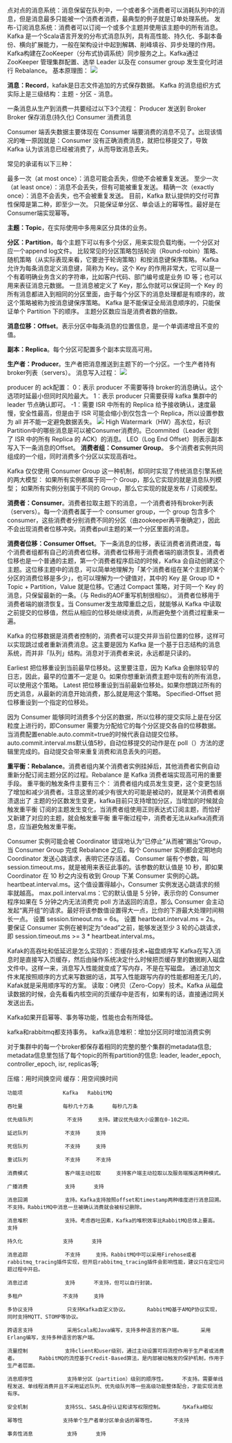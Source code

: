 点对点的消息系统：消息保留在队列中，一个或者多个消费者可以消耗队列中的消息，但是消息最多只能被一个消费者消费，最典型的例子就是订单处理系统。
发布-订阅消息系统：消费者可以订阅一个或多个主题并使用该主题中的所有消息。
Kafka 是一个Scala语言开发的分布式消息队列，具有高性能、持久化、多副本备份、横向扩展能力，一般在架构设计中起到解耦、削峰填谷、异步处理的作用。
Kafka构建在ZooKeeper（分布式协调系统）同步服务之上。Kafka通过 ZooKeeper 管理集群配置、选举 Leader 以及在 consumer group 发生变化时进行 Rebalance。
基本原理图：
![](../images/kafka基本原理.jpg)



**消息：Record**，kafak是日志文件追加的方式保存数据。
Kafka 的消息组织方式实际上是三级结构：主题 - 分区 - 消息。

一条消息从生产到消费一共要经过以下3个流程：
Producer 发送到 Broker
Broker 保存消息(持久化)
Consumer 消费消息

Consumer 端丢失数据主要体现在 Consumer 端要消费的消息不见了。出现该情况的唯一原因就是：Consumer 没有正确消费消息，就把位移提交了，导致 Kafka 认为该消息已经被消费了，从而导致消息丢失。

常见的承诺有以下三种：

最多一次（at most once）：消息可能会丢失，但绝不会被重复发送。
至少一次（at least once）：消息不会丢失，但有可能被重复发送。
精确一次（exactly once）：消息不会丢失，也不会被重复发送。
目前，Kafka 默认提供的交付可靠性保障是第二种，即至少一次。
只能保证单分区、单会话上的幂等性。最好是在Consumer端实现幂等。

**主题：Topic**，在实际使用中多用来区分具体的业务。

**分区：Partition**，每个主题下可以有多个分区，用来实现负载均衡。一个分区对应一个append log文件。
比较常见的分区策略包括轮询（Round-robin）策略、随机策略（从实际表现来看，它要逊于轮询策略）和按消息键保序策略。
Kafka 允许为每条消息定义消息键，简称为 Key。这个 Key 的作用非常大，它可以是一个有着明确业务含义的字符串，比如客户代码、部门编号或是业务 ID 等；也可以用来表征消息元数据。
一旦消息被定义了 Key，那么你就可以保证同一个 Key 的所有消息都进入到相同的分区里面，由于每个分区下的消息处理都是有顺序的，故这个策略被称为按消息键保序策略。
Kafka 是不能保证全局消息顺序的，只能保证单个 Partition 下的顺序。
主题分区数应当是消费者数的倍数。

**消息位移：Offset**。表示分区中每条消息的位置信息，是一个单调递增且不变的值。

**副本：Replica**。每个分区可配置多个副本实现高可用。

**生产者：Producer**。生产者把消息推送到主题下的一个分区。一个生产者持有broker列表（servers）。
消息写入过程：
![](../images/消息写入过程.png)

producer 的 ack配置：
0：表示 producer 不需要等待 broker的消息确认。这个选项时延最小但同时风险最大。
1：表示 producer 只需要获得 kafka 集群中的 leader 节点确认即可。
-1：需要 ISR 中所有的 Replica 给予接收确认，速度最慢，安全性最高，但是由于 ISR 可能会缩小到仅包含一个 Replica，所以设置参数为 all 并不能一定避免数据丢失。
![](../images/HW.jpeg)
High Watermark（HW）高水位，标识Partition中的哪些消息是可以被Consumer消费的。已commited（Leader 收到了 ISR 中的所有 Replica 的 ACK）的消息。
LEO（Log End Offset）则表示副本写入下一条消息的Offset。
**消费者组：Consumer Group**。
多个消费者实例共同组成的一个组，同时消费多个分区以实现高吞吐。

Kafka 仅仅使用 Consumer Group 这一种机制，却同时实现了传统消息引擎系统的两大模型：
如果所有实例都属于同一个 Group，那么它实现的就是消息队列模型；
如果所有实例分别属于不同的 Group，那么它实现的就是发布 / 订阅模型。

**消费者：Consumer**。消费者拉取主题下的消息，一个消费者持有broker列表（servers）。每一个消费者属于一个 consumer group，一个 group 包含多个 consumer，这些消费者分别消费不同的分区（由zookeeper再平衡确定），因此不会出现消费者位移冲突。消费者pull主题的某一个分区里面的消息。

**消费者位移：Consumer Offset**。下一条消息的位移，表征消费者消费进度，每个消费者组都有自己的消费者位移。消费者位移用于消费者端的崩溃恢复。消费者位移也是一个普通的主题，第一个消费者程序启动的时候，Kafka 会自动创建这个主题。这位移主题中的消息，可以简单地理解为「某个消费者组在某个主题的某个分区的消费位移是多少」，也可以理解为一个键值对，其中的 Key 是 Group ID + Topic + Partition，Value 就是位移。它通过 Compact 策略，对于同一个 Key 的消息，只保留最新的一条。（与 Redis的AOF重写机制很相似）。
消费者位移用于消费者端的崩溃恢复。当 Consumer发生故障重启之后，就能够从 Kafka 中读取之前提交的位移值，然后从相应的位移处继续消费，从而避免整个消费过程重来一遍。

Kafka 的位移数据是消费者控制的，消费者可以提交并非当前位置的位移，这样可以实现跳过或者重新消费消息。这主要是因为 Kafka 是一个基于日志结构的消息系统，而并非「队列」结构。消息对于消费者来说，永远都是只读的。

Earliest
把位移重设到当前最早位移处。这里要注意，因为 Kafka 会删除较早的日志，因此，最早的位置不一定是 0。如果你想重新消费主题中现有的所有消息，可以使用这个策略。
Latest
把位移重设到当前最新位移处。如果你想跳过所有的历史消息，从最新的消息开始消费，那么就是用这个策略。
Specified-Offset
把位移重设到一个指定的位移处。

因为 Consumer 能够同时消费多个分区的数据，所以位移的提交实际上是在分区粒度上进行的，即Consumer 需要为分配给它的每个分区提交各自的位移数据。
当消费配置enable.auto.commit=true的时候代表自动提交位移。
auto.commit.interval.ms默认值5秒，自动位移提交的动作是在 poll（）方法的逻辑里完成的。自动提交会带来重复消费和消息丢失的问题。



**重平衡：Rebalance**。消费者组内某个消费者实例挂掉后，其他消费者实例自动重新分配订阅主题分区的过程。Rebalance 是 Kafka 消费者端实现高可用的重要手段。
重平衡的触发条件主要有三个：
消费者组内成员发生变更，这个变更包括了增加和减少消费者。注意这里的减少有很大的可能是被动的，就是某个消费者崩溃退出了
主题的分区数发生变更，kafka目前只支持增加分区，当增加的时候就会触发重平衡
订阅的主题发生变化，当消费者组使用正则表达式订阅主题，而恰好又新建了对应的主题，就会触发重平衡
重平衡过程中，消费者无法从kafka消费消息，应当避免触发重平衡。

Consumer 实例可能会被 Coordinator 错误地认为“已停止”从而被“踢出”Group，当 Consumer Group 完成 Rebalance 之后，每个 Consumer 实例都会定期地向 Coordinator 发送心跳请求，表明它还存活着。
Consumer 端有个参数，叫 session.timeout.ms，就是被用来表征此事的。该参数的默认值是 10 秒，即如果 Coordinator 在 10 秒之内没有收到 Group 下某 Consumer 实例的心跳。
heartbeat.interval.ms。这个值设置得越小，Consumer 实例发送心跳请求的频率就越高。
max.poll.interval.ms：它的默认值是 5 分钟，表示你的 Consumer 程序如果在 5 分钟之内无法消费完 poll 方法返回的消息，那么 Consumer 会主动发起“离开组”的请求。最好将该参数值设置得大一点，比你的下游最大处理时间稍长一点。
设置 session.timeout.ms = 6s。
设置 heartbeat.interval.ms = 2s。
要保证 Consumer 实例在被判定为“dead”之前，能够发送至少 3 轮的心跳请求，即 session.timeout.ms >= 3 * heartbeat.interval.ms。



Kafak的高吞吐和低延迟是怎么实现的：页缓存技术+磁盘顺序写
Kafka在写入消息时是直接写入页缓存，然后由操作系统决定什么时候把页缓存里的数据刷入磁盘文件中。这样一来，消息写入性能就变成了写内存，不是在写磁盘。
通过追加文件末尾按照顺序的方式来写数据的话，其写入性能跟写内存的性能都相差无几的，Kafak就是采用顺序写的方案。
读取：0拷贝（Zero-Copy）技术。Kafka 从磁盘读数据的时候，会先看看内核空间的页缓存中是否有，如果有的话，直接通过网关发送出去。

Kafka如果开启幂等、事务等功能，性能也会有所降低。

kafka和rabbitmq都支持事务。
kafka消息堆积：增加分区同时增加消费实例

对于集群中的每一个broker都保存着相同的完整的整个集群的metadata信息;
metadata信息里包括了每个topic的所有partition的信息: leader, leader_epoch, controller_epoch, isr, replicas等;

压缩：用时间换空间
缓存：用空间换时间

	功能项				Kafka	RabbitMQ

	吞吐量				每秒几十万条		每秒几万条

	优先级队列			不支持		支持。建议优先级大小设置在0-10之间。

	延迟队列			不支持		支持

	死信队列			不支持		支持

	重试队列			不支持		不支持

	消费模式			客户端主动拉取		支持客户端主动拉取以及服务端推送两种模式。

	广播消费			支持		支持

	消息回溯			支持。Kafka支持按照offset和timestamp两种维度进行消息回溯。		不支持。RabbitMQ中消息一旦被确认消费就会被标记删除。

	消息堆积			支持。考虑吞吐因素，Kafka的堆积效率比RabbitMQ总体上要高。		支持

	持久化				支持		支持

	消息追踪			不支持		支持。RabbitMQ中可以采用Firehose或者rabbitmq_tracing插件实现，但开启rabbitmq_tracing插件会影响性能，建议只在定位问题过程中开启。

	消息过滤			支持		不支持，但可以自行封装。

	多租户				不支持		支持

	多协议支持			只支持Kafka自定义协议。		RabbitMQ基于AMQP协议实现，同时支持MQTT、STOMP等协议。

	跨语言支持			采用Scala和Java编写，支持多种语言的客户端。		采用Erlang编写，支持多种语言的客户端。

	流量控制			支持client和user级别，通过主动设置可将流控作用于生产者或消费者。		RabbitMQ的流控基于Credit-Based算法，是内部被动触发的保护机制，作用于生产者层面。

	消息顺序性			支持单分区（partition）级别的顺序性。		不支持。需要单线程发送、单线程消费并且不采用延迟队列、优先级队列等一些高级功能整体配合，才能实现消息有序。

	安全机制			支持SSL、SASL身份认证和读写权限控制。		与Kafka相似

	幂等性				支持单个生产者单分区单会话的幂等性。		不支持

	事务性消息			支持		支持